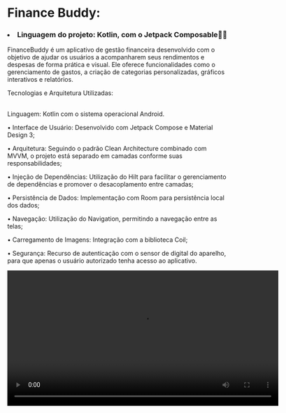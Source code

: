 # Finance Buddy:
<p> 
  
### <li> Linguagem do projeto: Kotlin, com o Jetpack Composable🚀🚀 </li>


FinanceBuddy é um aplicativo de gestão financeira desenvolvido com o objetivo de ajudar os usuários a acompanharem seus rendimentos e despesas de forma prática e visual. Ele oferece funcionalidades como o gerenciamento de gastos, a criação de categorias personalizadas, gráficos interativos e relatórios.


Tecnologias e Arquitetura Utilizadas:

<br>
Linguagem: Kotlin com o sistema operacional Android.

• Interface de Usuário: Desenvolvido com Jetpack Compose e Material Design 3;

• Arquitetura: Seguindo o padrão Clean Architecture combinado com MVVM, o projeto está separado em camadas conforme suas responsabilidades;

• Injeção de Dependências: Utilização do Hilt para facilitar o gerenciamento de dependências e promover o desacoplamento entre camadas;

• Persistência de Dados: Implementação com Room para persistência local dos dados;

• Navegação: Utilização do Navigation, permitindo a navegação entre as telas;

• Carregamento de Imagens: Integração com a biblioteca Coil;

• Segurança: Recurso de autenticação com o sensor de digital do aparelho, para que apenas o usuário autorizado tenha acesso ao aplicativo.
<br>

<video
  controls
  src="https://github.com/user-attachments/assets/87d661c9-cf6b-4995-85f0-766892d05420"
  width="620">
</video>
